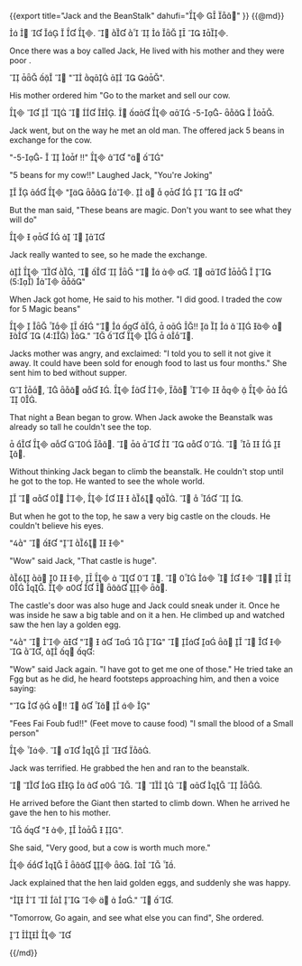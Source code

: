 {{export
title="Jack and the BeanStalk"
dahufi="  "
}}
{{@md}}

      .         .

Once there was a boy called Jack, He lived with his mother and they were poor .

    "    ".

His mother ordered him "Go to the market and sell our cow.

      .     -5--   .

Jack went, but on the way he met an old man. The offered jack 5 beans in exchange for the cow.

"-5--   f !!"   " "

"5 beans for my cow!!" Laughed Jack, "You're Joking"

    "  .         "

But the man said, "These beans are magic. Don't you want to see what they will do"

      

Jack really wanted to see, so he made the exchange.

   ,     "   .      (5:)  "

When Jack got home, He said to his mother. "I did good. I traded the cow for 5 Magic beans"

      "   ,   !!          (4:) ."      .

Jacks mother was angry, and exclaimed: "I told you to sell it not give it away. It could have been sold for enough food to last us four months."  She sent him to bed without supper.

 ,    .   ,          .

That night a Bean began to grow. When Jack awoke the Beanstalk was already so tall he couldn't see the top.

     .       .      .

Without thinking Jack began to climb the beanstalk. He couldn't stop until he got to the top. He wanted to see the whole world.

    ,      .     .

But when he got to the top, he saw a very big castle on the clouds. He couldn't believe his eyes.

""   "   "

"Wow" said Jack, "That castle is huge".

    ,      .           .       .

The castle's door was also huge and Jack could sneak under it. Once he was inside he saw a big table and on it a hen. He climbed up and watched saw the hen lay a golden egg.

""    "     "          ,   :

"Wow" said Jack again. "I have got to get me one of those." He tried take an Fgg but as he did, he heard footsteps approaching him, and then a voice saying:

"   !!      "  

"Fees Fai Foub fud!!" (Feet move to cause food) "I small the blood of a Small person"

 .      .

Jack was terrified. He grabbed the hen and ran to the beanstalk.

       .        .

He arrived before the Giant then started to climb down. When he arrived he gave the hen to his mother.

  " ,    ".

She said, "Very good, but a cow is worth much more."

      .   .

Jack explained that the hen laid golden eggs, and suddenly she was happy.

"        ."  .

"Tomorrow, Go again, and see what else you can find", She ordered.

   





{{/md}}
